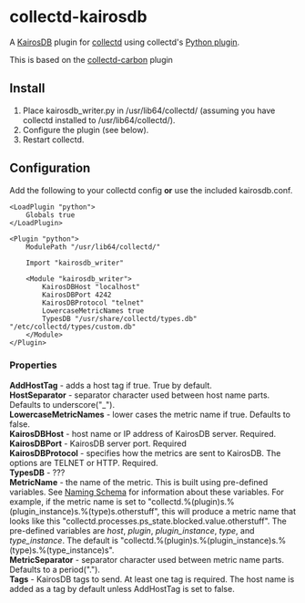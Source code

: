 collectd-kairosdb
================

A [KairosDB](https://code.google.com/p/kairosdb/) plugin for [collectd](http://collectd.org) using collectd's [Python plugin](http://collectd.org/documentation/manpages/collectd-python.5.shtml). 

This is based on the [collectd-carbon](https://github.com/indygreg/collectd-carbon) plugin

Install
-------
 1. Place kairosdb_writer.py in /usr/lib64/collectd/ (assuming you have collectd installed to /usr/lib64/collectd/).
 2. Configure the plugin (see below).
 3. Restart collectd.

Configuration
-------------
Add the following to your collectd config **or** use the included kairosdb.conf.

    <LoadPlugin "python">
        Globals true
    </LoadPlugin>

    <Plugin "python">
        ModulePath "/usr/lib64/collectd/"

        Import "kairosdb_writer"

        <Module "kairosdb_writer">
            KairosDBHost "localhost"
            KairosDBPort 4242
            KairosDBProtocol "telnet"
            LowercaseMetricNames true
            TypesDB "/usr/share/collectd/types.db" "/etc/collectd/types/custom.db"
        </Module>
    </Plugin>
    

### Properties
**AddHostTag** - adds a host tag if true. True by default.  
**HostSeparator** - separator character used between host name parts. Defaults to underscore("_").    
**LowercaseMetricNames** - lower cases the metric name if true. Defaults to false.  
**KairosDBHost** - host name or IP address of KairosDB server. Required.   
**KairosDBPort** - KairosDB server port. Required  
**KairosDBProtocol** - specifies how the metrics are sent to KairosDB. The options are TELNET or HTTP. Required.    
**TypesDB** - ???  
**MetricName** - the name of the metric. This is built using pre-defined variables. See [Naming Schema](https://collectd.org/wiki/index.php/Naming_schema) for information about these variables. 
  For example, if the metric name is set to "collectd.%(plugin)s.%(plugin_instance)s.%(type)s.otherstuff", this will produce a metric name that looks like this 
  "collectd.processes.ps_state.blocked.value.otherstuff". The pre-defined variables are *host*, *plugin*, *plugin_instance*, *type*, and *type_instance*. The default is "collectd.%(plugin)s.%(plugin_instance)s.%(type)s.%(type_instance)s".  
**MetricSeparator** - separator character used between metric name parts. Defaults to a period(".").     
**Tags** - KairosDB tags to send. At least one tag is required. The host name is added as a tag by default unless AddHostTag is set to false.    




